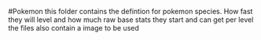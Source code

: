 
#Pokemon
this folder contains the defintion for pokemon species.
How fast they will level and how much raw base stats they start and can get per level
the files also contain a image to be used
